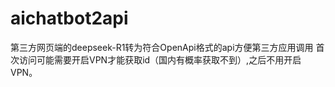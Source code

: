 # aichatbot2api
第三方网页端的deepseek-R1转为符合OpenApi格式的api方便第三方应用调用
首次访问可能需要开启VPN才能获取id（国内有概率获取不到）,之后不用开启VPN。
